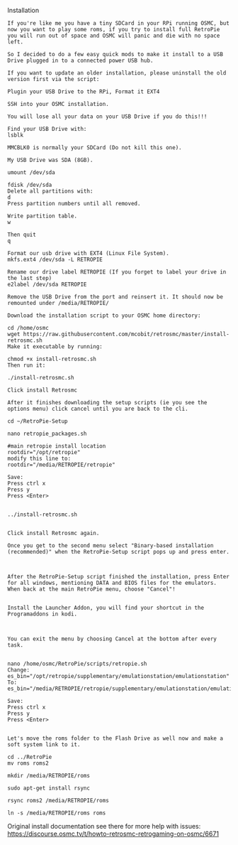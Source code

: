 Installation

    If you're like me you have a tiny SDCard in your RPi running OSMC, but now you want to play some roms, if you try to install full RetroPie you will run out of space and OSMC will panic and die with no space left.
    
    So I decided to do a few easy quick mods to make it install to a USB Drive plugged in to a connected power USB hub.
    
    If you want to update an older installation, please uninstall the old version first via the script:
    
    Plugin your USB Drive to the RPi, Format it EXT4
    
    SSH into your OSMC installation.
    
    You will lose all your data on your USB Drive if you do this!!!
    
    Find your USB Drive with:
    lsblk
    
    MMCBLK0 is normally your SDCard (Do not kill this one).
    
    My USB Drive was SDA (8GB). 
    
    umount /dev/sda
    
    fdisk /dev/sda
    Delete all partitions with:
    d
    Press partition numbers until all removed.
    
    Write partition table.
    w
    
    Then quit
    q
    
    Format our usb drive with EXT4 (Linux File System).
    mkfs.ext4 /dev/sda -L RETROPIE
    
    Rename our drive label RETROPIE (If you forget to label your drive in the last step)
    e2label /dev/sda RETROPIE
    
    Remove the USB Drive from the port and reinsert it. It should now be remounted under /media/RETROPIE/
    
    Download the installation script to your OSMC home directory:
    
    cd /home/osmc
    wget https://raw.githubusercontent.com/mcobit/retrosmc/master/install-retrosmc.sh
    Make it executable by running:
    
    chmod +x install-retrosmc.sh
    Then run it:
    
    ./install-retrosmc.sh
    
    Click install Retrosmc 
    
    After it finishes downloading the setup scripts (ie you see the options menu) click cancel until you are back to the cli.
    
    cd ~/RetroPie-Setup
    
    nano retropie_packages.sh
    
    #main retropie install location
    rootdir="/opt/retropie"
    modify this line to:
    rootdir="/media/RETROPIE/retropie"
    
    Save:
    Press ctrl x
    Press y
    Press <Enter>
    
    
    ../install-retrosmc.sh
    
    
    Click install Retrosmc again.
    
    Once you get to the second menu select "Binary-based installation (recommended)" when the RetroPie-Setup script pops up and press enter.
    
    
    
    After the RetroPie-Setup script finished the installation, press Enter for all windows, mentioning DATA and BIOS files for the emulators. When back at the main RetroPie menu, choose "Cancel"!
    
    
    Install the Launcher Addon, you will find your shortcut in the Programaddons in kodi.
    
    
    
    You can exit the menu by choosing Cancel at the bottom after every task.
    
    
    nano /home/osmc/RetroPie/scripts/retropie.sh
    Change:
    es_bin="/opt/retropie/supplementary/emulationstation/emulationstation"
    To:
    es_bin="/media/RETROPIE/retropie/supplementary/emulationstation/emulationstation"
    
    Save:
    Press ctrl x
    Press y
    Press <Enter>
    
    
    Let's move the roms folder to the Flash Drive as well now and make a soft system link to it.
    
    cd ../RetroPie
    mv roms roms2
    
    mkdir /media/RETROPIE/roms
    
    sudo apt-get install rsync
    
    rsync roms2 /media/RETROPIE/roms
    
    ln -s /media/RETROPIE/roms roms
    

Original install documentation see there for more help with issues: https://discourse.osmc.tv/t/howto-retrosmc-retrogaming-on-osmc/6671